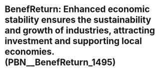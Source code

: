 # BenefReturn: __Enhanced economic stability ensures the sustainability and growth of industries, attracting investment and supporting local economies.__ (PBN__BenefReturn_1495)

